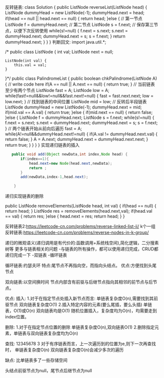 反转链表:
class Solution {
    public ListNode reverseList(ListNode head) {
        ListNode dummyHead = new ListNode(-1);
        dummyHead.next = head;
        if(head == null || head.next == null) {
            return head;
        }else {
            // 第一节点
            ListNode f = dummyHead.next;
            // 第二节点
            ListNode s = f.next;
            // 保存第三节点，以便下次反转使用
            while(s!=null) {
                f.next = s.next;
                s.next = dummyHead.next;
                dummyHead.next = s;
                s = f.next;
            }
            return dummyHead.next;
        }
    }
}
判断回文:
import java.util.*;

/*
public class ListNode {
    int val;
    ListNode next = null;

    ListNode(int val) {
        this.val = val;
    }
}*/
public class PalindromeList {
    public boolean chkPalindrome(ListNode A) {
        // write code here
        if(A == null || A.next == null) {
            return true;
        }
        // 当前链表至少有两个节点
        ListNode fast = A;
        ListNode low = A;
        while(fast!=null&&low!=null&&fast.next!=null) {
            fast = fast.next.next;
            low = low.next;
        }
        // 找到链表的中间位置
        ListNode mid = low;
        // 反转后半段链表
        ListNode dummyHead = new ListNode(-1);
        dummyHead.next = mid;
        if(mid.val == A.val) {
            return true;
        }else {
            if(mid.next == null) {
                return false;
            }else {
                ListNode f = dummyHead.next;
                ListNode s = f.next;
                while(s!=null) {
                    f.next = s.next;
                    s.next = dummyHead.next;
                    dummyHead.next = s;
                    s = f.next;
                }
                // 两个链表开始从前向后遍历
                fast = A;
                while(A!=null&&dummyHead.next!=null) {
                    if(A.val != dummyHead.next.val) {
                        return false;
                    }
                    A = A.next;
                    dummyHead.next = dummyHead.next.next;
                }
                return true;
            }
        }
    }
}
实现递归链表的插入

```java
   public void add(Object newData,int index,Node head) {
       if(index==1){
           head.next=new Node(head.next,newData);
           return ;
       }
       add(newData,index-1,head.next);
    
    }
```









递归实现链表的删除

public ListNode removeElements(ListNode head, int val) {
    if(head == null) {
            return head;
    }
    ListNode res = removeElements(head.next,val);
    if(head.val == val) {
            return res;
        }else {
            head.next = res;
            return head;
        }
    }

反转链表2:https://leetcode-cn.com/problems/reverse-linked-list-ii/
k个一组反转链表:https://leetcode-cn.com/problems/reverse-nodes-in-k-group/

递归的微观语义(递归调用是有代价的:函数调用+系统栈空间),简化逻辑，二分搜素树等
更多与链表相关的问题
	-与链表的所有操作，都可以使用递归完成，CRUD都递归完成一下
	-双链表
	-循环链表

循环链表:约瑟夫环
特点:尾节点不再指向空，而指向头结点。
优点:方便找到头尾节点

双向链表:以空间换时间
节点内部含有前驱与后继节点指向其相邻的前节点与后节点。

优点:
插入:
1.对于在指定节点处插入新节点而言:
单链表复杂度O(n),需要找到其前驱节点
双向链表复杂度O(1)
2.插入特定内容的元素(要么尾插，要么头插)
单链表，O(1)或O(n)
双向链表均是O(1)
随机位置插入，复杂度均为O(n)，均需要走到index位置。

删除:
1.对于在指定节点位置的删除
单链表复杂度O(n),双向链表O(1)
2.删除指定元素，单链表与双向链表复杂度均为O(n)

查找:
12345678 3 
对于有序链表而言，上一次遍历到的位置为e,则下一次再查找时，
单链表复杂度O(n)
双向链表复杂度O(n)会减少多次的遍历

缺点:
比单链表多了一些存储空间

头结点前驱节点为null，尾节点后继节点为null

​	



